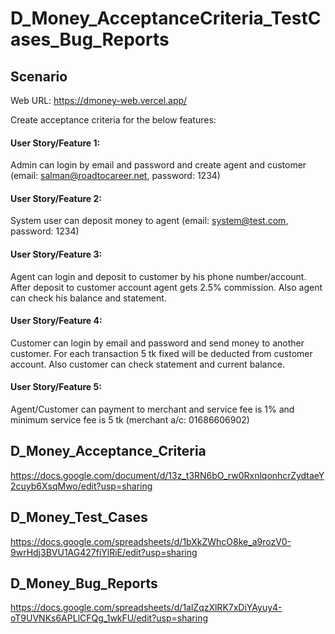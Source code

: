 # D_Money_AcceptanceCriteria_TestCases_Bug_Reports
## Scenario
Web URL: https://dmoney-web.vercel.app/

Create acceptance criteria for the below features: 
#### User Story/Feature 1: 
Admin can login by email and password and create agent and customer (email: salman@roadtocareer.net,  password: 1234)
#### User Story/Feature 2: 
System user can deposit money to agent (email: system@test.com, password: 1234)
#### User Story/Feature 3: 
Agent can login and deposit to customer by his phone number/account. After deposit to customer account agent gets 2.5% commission. Also agent can check his balance and statement.
#### User Story/Feature 4: 
Customer can login by email and password and send money to another customer. For each transaction 5 tk fixed will be deducted from customer account. Also customer can check statement and current balance.
#### User Story/Feature 5: 
Agent/Customer can payment to merchant and service fee is 1% and minimum service fee is 5 tk (merchant a/c: 01686606902)

## D_Money_Acceptance_Criteria
https://docs.google.com/document/d/13z_t3RN6bO_rw0RxnlqonhcrZydtaeY2cuyb6XsqMwo/edit?usp=sharing

## D_Money_Test_Cases
https://docs.google.com/spreadsheets/d/1bXkZWhcO8ke_a9rozV0-9wrHdj3BVU1AG427fiYlRiE/edit?usp=sharing

## D_Money_Bug_Reports
https://docs.google.com/spreadsheets/d/1alZqzXlRK7xDiYAyuy4-oT9UVNKs6APLlCFQg_1wkFU/edit?usp=sharing
